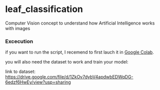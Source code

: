 # leaf_classification
Computer Vision concept to understand how Artificial Intelligence works with images

### Excecution

if you want to run the script, I recemend to first lauch it in [Google Colab](https://colab.research.google.com).

you will also need the dataset to work and train your model:

link to dataset: https://drive.google.com/file/d/1ZkOv7dybV4apdwbEDWqDG-6edzf6HwEy/view?usp=sharing

